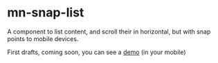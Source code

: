 # mn-snap-list

A component to list content, and scroll their in horizontal, but with snap points to mobile devices.


First drafts, coming soon, you can see a [demo](http://codepen.io/darlanmendonca/full/mAyXJA) (in your mobile)
